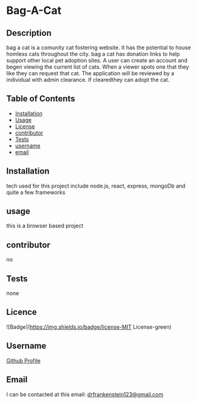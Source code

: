 # Bag-A-Cat
 
## Description
 
bag a cat is a comunity cat fostering website. It has the potential to house homless cats throughout the city. bag a cat has donation links to help support other local pet adoption sites. A user can create an account and begen viewing the current list of cats. When a viewer spots one that they like they can request that cat. The application will be reviewed by a individual with admin clearance. If clearedthey can adopt the cat.
 
## Table of Contents
 
* [Installation](#Installation) 
* [Usage](#Usage) 
* [License](#License) 
* [contributor](#contributor) 
* [Tests](#Tests)
* [username](#username) 
* [email](#email)
 
## Installation
 
tech used for this project include node.js, react, express, mongoDb and quite a few frameworks
 
## usage

this is a browser based project
 
## contributor 
 
no
 
## Tests
none
 
## Licence

![Badge](https://img.shields.io/badge/license-MIT License-green)
 
## Username

[Github Profile](https://github.com/neyneyalldayday/)
 
## Email

I can be contacted at this email: <drfrankenstein123@gmail.com>
